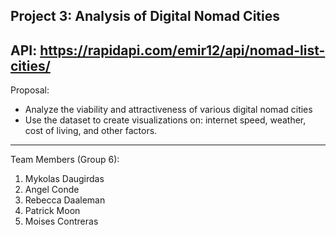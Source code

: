Project 3: Analysis of Digital Nomad Cities
-----
API: https://rapidapi.com/emir12/api/nomad-list-cities/
-----
Proposal: 
- Analyze the viability and attractiveness of various digital nomad cities
- Use the dataset to create visualizations on: internet speed, weather, cost of living, and other factors.
-----
Team Members (Group 6):
1. Mykolas Daugirdas
2. Angel Conde
3. Rebecca Daaleman
4. Patrick Moon
5. Moises Contreras
